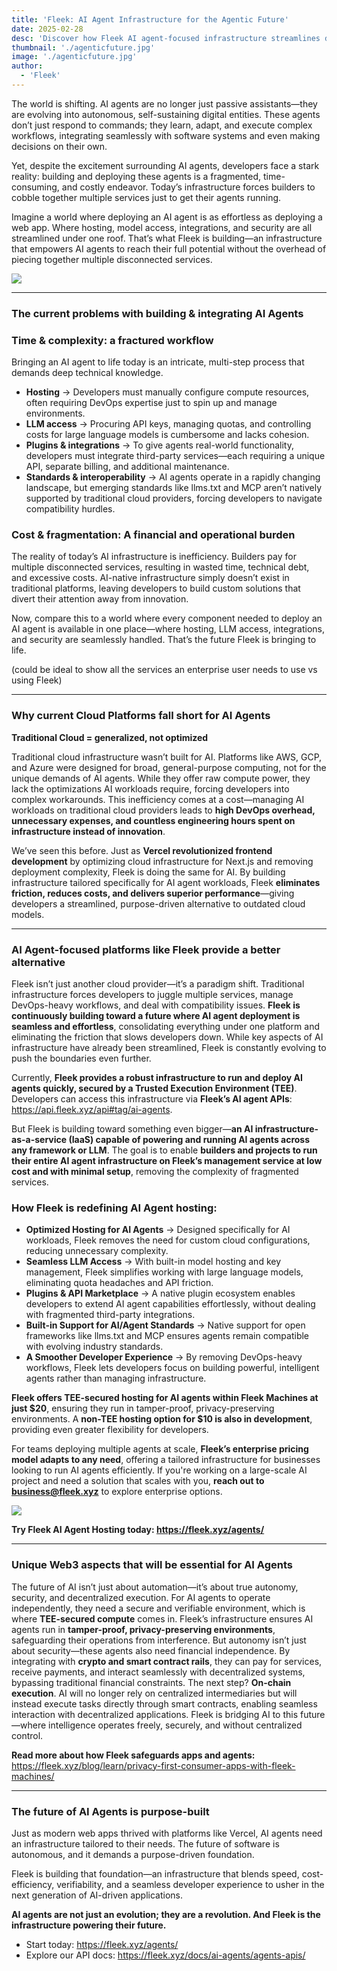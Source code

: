 ```yaml
---
title: 'Fleek: AI Agent Infrastructure for the Agentic Future'
date: 2025-02-28
desc: 'Discover how Fleek AI agent-focused infrastructure streamlines development, reduces costs, and integrates Web3 technologies to empower autonomous, secure, and decentralized AI applications.'
thumbnail: './agenticfuture.jpg'
image: './agenticfuture.jpg'
author:
  - 'Fleek'
---
```


The world is shifting. AI agents are no longer just passive assistants—they are evolving into autonomous, self-sustaining digital entities. These agents don’t just respond to commands; they learn, adapt, and execute complex workflows, integrating seamlessly with software systems and even making decisions on their own.

Yet, despite the excitement surrounding AI agents, developers face a stark reality: building and deploying these agents is a fragmented, time-consuming, and costly endeavor. Today’s infrastructure forces builders to cobble together multiple services just to get their agents running.

Imagine a world where deploying an AI agent is as effortless as deploying a web app. Where hosting, model access, integrations, and security are all streamlined under one roof. That’s what Fleek is building—an infrastructure that empowers AI agents to reach their full potential without the overhead of piecing together multiple disconnected services.

![](./meme.png)

---

### **The current problems with building & integrating AI Agents**

### **Time & complexity: a fractured workflow**

Bringing an AI agent to life today is an intricate, multi-step process that demands deep technical knowledge.

- **Hosting** → Developers must manually configure compute resources, often requiring DevOps expertise just to spin up and manage environments.
- **LLM access** → Procuring API keys, managing quotas, and controlling costs for large language models is cumbersome and lacks cohesion.
- **Plugins & integrations** → To give agents real-world functionality, developers must integrate third-party services—each requiring a unique API, separate billing, and additional maintenance.
- **Standards & interoperability** → AI agents operate in a rapidly changing landscape, but emerging standards like llms.txt and MCP aren’t natively supported by traditional cloud providers, forcing developers to navigate compatibility hurdles.

### **Cost & fragmentation: A financial and operational burden**

The reality of today’s AI infrastructure is inefficiency. Builders pay for multiple disconnected services, resulting in wasted time, technical debt, and excessive costs. AI-native infrastructure simply doesn’t exist in traditional platforms, leaving developers to build custom solutions that divert their attention away from innovation.

Now, compare this to a world where every component needed to deploy an AI agent is available in one place—where hosting, LLM access, integrations, and security are seamlessly handled. That’s the future Fleek is bringing to life.

(could be ideal to show all the services an enterprise user needs to use vs using Fleek)

---

### **Why current Cloud Platforms fall short for AI Agents**

**Traditional Cloud = generalized, not optimized**

Traditional cloud infrastructure wasn’t built for AI. Platforms like AWS, GCP, and Azure were designed for broad, general-purpose computing, not for the unique demands of AI agents. While they offer raw compute power, they lack the optimizations AI workloads require, forcing developers into complex workarounds. This inefficiency comes at a cost—managing AI workloads on traditional cloud providers leads to **high DevOps overhead, unnecessary expenses, and countless engineering hours spent on infrastructure instead of innovation**.

We’ve seen this before. Just as **Vercel revolutionized frontend development** by optimizing cloud infrastructure for Next.js and removing deployment complexity, Fleek is doing the same for AI. By building infrastructure tailored specifically for AI agent workloads, Fleek **eliminates friction, reduces costs, and delivers superior performance**—giving developers a streamlined, purpose-driven alternative to outdated cloud models.

---

### **AI Agent-focused platforms like Fleek provide a better alternative**

Fleek isn’t just another cloud provider—it’s a paradigm shift. Traditional infrastructure forces developers to juggle multiple services, manage DevOps-heavy workflows, and deal with compatibility issues. **Fleek is continuously building toward a future where AI agent deployment is seamless and effortless**, consolidating everything under one platform and eliminating the friction that slows developers down. While key aspects of AI infrastructure have already been streamlined, Fleek is constantly evolving to push the boundaries even further.

Currently, **Fleek provides a robust infrastructure to run and deploy AI agents quickly, secured by a Trusted Execution Environment (TEE)**. Developers can access this infrastructure via **Fleek’s AI agent APIs**: https://api.fleek.xyz/api#tag/ai-agents.

But Fleek is building toward something even bigger—**an AI infrastructure-as-a-service (IaaS) capable of powering and running AI agents across any framework or LLM**. The goal is to enable **builders and projects to run their entire AI agent infrastructure on Fleek’s management service at low cost and with minimal setup**, removing the complexity of fragmented services.

### **How Fleek is redefining AI Agent hosting:**

- **Optimized Hosting for AI Agents** → Designed specifically for AI workloads, Fleek removes the need for custom cloud configurations, reducing unnecessary complexity.
- **Seamless LLM Access** → With built-in model hosting and key management, Fleek simplifies working with large language models, eliminating quota headaches and API friction.
- **Plugins & API Marketplace** → A native plugin ecosystem enables developers to extend AI agent capabilities effortlessly, without dealing with fragmented third-party integrations.
- **Built-in Support for AI/Agent Standards** → Native support for open frameworks like llms.txt and MCP ensures agents remain compatible with evolving industry standards.
- **A Smoother Developer Experience** → By removing DevOps-heavy workflows, Fleek lets developers focus on building powerful, intelligent agents rather than managing infrastructure.

**Fleek offers TEE-secured hosting for AI agents within Fleek Machines at just $20**, ensuring they run in tamper-proof, privacy-preserving environments. A **non-TEE hosting option for $10 is also in development**, providing even greater flexibility for developers.

For teams deploying multiple agents at scale, **Fleek’s enterprise pricing model adapts to any need**, offering a tailored infrastructure for businesses looking to run AI agents efficiently. If you're working on a large-scale AI project and need a solution that scales with you, **reach out to business@fleek.xyz** to explore enterprise options.

![](./discord.png)

**Try Fleek AI Agent Hosting today: https://fleek.xyz/agents/**

---

### **Unique Web3 aspects that will be essential for AI Agents**

The future of AI isn’t just about automation—it’s about true autonomy, security, and decentralized execution. For AI agents to operate independently, they need a secure and verifiable environment, which is where **TEE-secured compute** comes in. Fleek’s infrastructure ensures AI agents run in **tamper-proof, privacy-preserving environments**, safeguarding their operations from interference. But autonomy isn’t just about security—these agents also need financial independence. By integrating with **crypto and smart contract rails**, they can pay for services, receive payments, and interact seamlessly with decentralized systems, bypassing traditional financial constraints. The next step? **On-chain execution**. AI will no longer rely on centralized intermediaries but will instead execute tasks directly through smart contracts, enabling seamless interaction with decentralized applications. Fleek is bridging AI to this future—where intelligence operates freely, securely, and without centralized control.

**Read more about how Fleek safeguards apps and agents:**  https://fleek.xyz/blog/learn/privacy-first-consumer-apps-with-fleek-machines/

---

### **The future of AI Agents is purpose-built**

Just as modern web apps thrived with platforms like Vercel, AI agents need an infrastructure tailored to their needs. The future of software is autonomous, and it demands a purpose-driven foundation.

Fleek is building that foundation—an infrastructure that blends speed, cost-efficiency, verifiability, and a seamless developer experience to usher in the next generation of AI-driven applications.

**AI agents are not just an evolution; they are a revolution. And Fleek is the infrastructure powering their future.**

- Start today: https://fleek.xyz/agents/
- Explore our API docs: https://fleek.xyz/docs/ai-agents/agents-apis/
